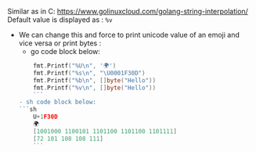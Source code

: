 Similar as in C: https://www.golinuxcloud.com/golang-string-interpolation/
Default value is displayed as : `%v`
- We can change this and force to print unicode value of an emoji and vice versa or print bytes :
	- go code block below:
	```go
		fmt.Printf("%U\n", '🌍')
		fmt.Printf("%s\n", "\U0001F30D")
		fmt.Printf("%b\n", []byte("Hello"))
		fmt.Printf("%v\n", []byte("Hello"))
		```
	- sh code block below:
	```sh
		U+1F30D
		🌍
		[1001000 1100101 1101100 1101100 1101111]
		[72 101 108 108 111]
		```

